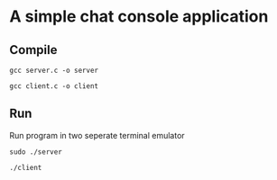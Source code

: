 # A simple chat console application

## Compile ##

`gcc server.c -o server`

`gcc client.c -o client`


## Run ##

Run program in two seperate terminal emulator
 
`sudo ./server` 

`./client`


